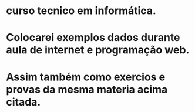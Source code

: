# curso tecnico em informática.
# Colocarei exemplos dados durante aula de internet e programação web.
# Assim também como exercios e provas da mesma materia acima citada.
